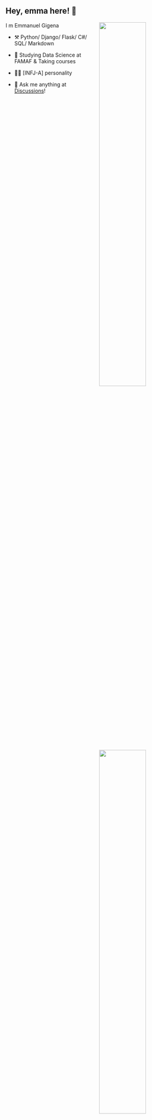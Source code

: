 ## Hey, emma here! :wave:

[<img align="right" width="50%" src="https://github-readme-stats-ouuan.vercel.app/api?username=ouuan&theme=dark&show_icons=true">](https://metrics.lecoq.io/ouuan#gh-dark-mode-only)
[<img align="right" width="50%" src="https://github-readme-stats-ouuan.vercel.app/api?username=ouuan&show_icons=true">](https://metrics.lecoq.io/ouuan#gh-light-mode-only)

I m Emmanuel Gigena

-   :hammer_and_pick: Python/ Django/  Flask/ C#/ SQL/ Markdown
   
-   :seedling: Studying Data Science at FAMAF  & Taking courses 
-   :man_scientist: [INFJ-A] personality
-   :thought_balloon: Ask me anything at [Discussions](https://github.com/gigena94/gigena94/discussions/new)!

  















